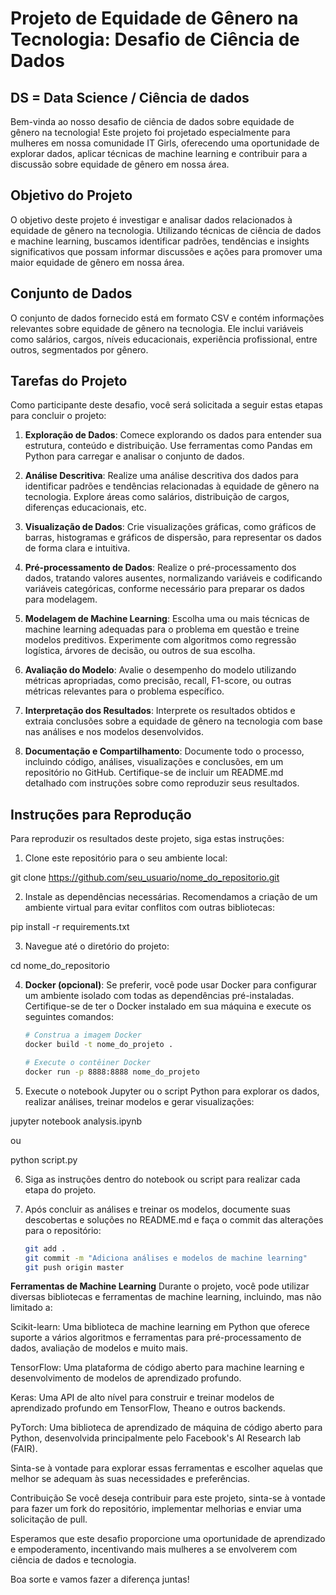 # Projeto de Equidade de Gênero na Tecnologia: Desafio de Ciência de Dados

## DS = Data Science / Ciência de dados

Bem-vinda ao nosso desafio de ciência de dados sobre equidade de gênero na tecnologia! Este projeto foi projetado especialmente para mulheres em nossa comunidade IT Girls, oferecendo uma oportunidade de explorar dados, aplicar técnicas de machine learning e contribuir para a discussão sobre equidade de gênero em nossa área.

## Objetivo do Projeto
O objetivo deste projeto é investigar e analisar dados relacionados à equidade de gênero na tecnologia. Utilizando técnicas de ciência de dados e machine learning, buscamos identificar padrões, tendências e insights significativos que possam informar discussões e ações para promover uma maior equidade de gênero em nossa área.

## Conjunto de Dados
O conjunto de dados fornecido está em formato CSV e contém informações relevantes sobre equidade de gênero na tecnologia. Ele inclui variáveis como salários, cargos, níveis educacionais, experiência profissional, entre outros, segmentados por gênero.

## Tarefas do Projeto
Como participante deste desafio, você será solicitada a seguir estas etapas para concluir o projeto:

1. **Exploração de Dados**: Comece explorando os dados para entender sua estrutura, conteúdo e distribuição. Use ferramentas como Pandas em Python para carregar e analisar o conjunto de dados.

2. **Análise Descritiva**: Realize uma análise descritiva dos dados para identificar padrões e tendências relacionadas à equidade de gênero na tecnologia. Explore áreas como salários, distribuição de cargos, diferenças educacionais, etc.

3. **Visualização de Dados**: Crie visualizações gráficas, como gráficos de barras, histogramas e gráficos de dispersão, para representar os dados de forma clara e intuitiva.

4. **Pré-processamento de Dados**: Realize o pré-processamento dos dados, tratando valores ausentes, normalizando variáveis e codificando variáveis categóricas, conforme necessário para preparar os dados para modelagem.

5. **Modelagem de Machine Learning**: Escolha uma ou mais técnicas de machine learning adequadas para o problema em questão e treine modelos preditivos. Experimente com algoritmos como regressão logística, árvores de decisão, ou outros de sua escolha.

6. **Avaliação do Modelo**: Avalie o desempenho do modelo utilizando métricas apropriadas, como precisão, recall, F1-score, ou outras métricas relevantes para o problema específico.

7. **Interpretação dos Resultados**: Interprete os resultados obtidos e extraia conclusões sobre a equidade de gênero na tecnologia com base nas análises e nos modelos desenvolvidos.

8. **Documentação e Compartilhamento**: Documente todo o processo, incluindo código, análises, visualizações e conclusões, em um repositório no GitHub. Certifique-se de incluir um README.md detalhado com instruções sobre como reproduzir seus resultados.

## Instruções para Reprodução

Para reproduzir os resultados deste projeto, siga estas instruções:

1. Clone este repositório para o seu ambiente local:

git clone https://github.com/seu_usuario/nome_do_repositorio.git

2. Instale as dependências necessárias. Recomendamos a criação de um ambiente virtual para evitar conflitos com outras bibliotecas:

pip install -r requirements.txt

3. Navegue até o diretório do projeto:

cd nome_do_repositorio

4. **Docker (opcional)**: Se preferir, você pode usar Docker para configurar um ambiente isolado com todas as dependências pré-instaladas. Certifique-se de ter o Docker instalado em sua máquina e execute os seguintes comandos:

   ```bash
   # Construa a imagem Docker
   docker build -t nome_do_projeto .

   # Execute o contêiner Docker
   docker run -p 8888:8888 nome_do_projeto
   
5. Execute o notebook Jupyter ou o script Python para explorar os dados, realizar análises, treinar modelos e gerar visualizações:

jupyter notebook analysis.ipynb

ou

python script.py


6. Siga as instruções dentro do notebook ou script para realizar cada etapa do projeto.

7. Após concluir as análises e treinar os modelos, documente suas descobertas e soluções no README.md e faça o commit das alterações para o repositório:

    ```bash
    git add .
    git commit -m "Adiciona análises e modelos de machine learning"
    git push origin master


**Ferramentas de Machine Learning**
Durante o projeto, você pode utilizar diversas bibliotecas e ferramentas de machine learning, incluindo, mas não limitado a:

Scikit-learn: Uma biblioteca de machine learning em Python que oferece suporte a vários algoritmos e ferramentas para pré-processamento de dados, avaliação de modelos e muito mais.

TensorFlow: Uma plataforma de código aberto para machine learning e desenvolvimento de modelos de aprendizado profundo.

Keras: Uma API de alto nível para construir e treinar modelos de aprendizado profundo em TensorFlow, Theano e outros backends.

PyTorch: Uma biblioteca de aprendizado de máquina de código aberto para Python, desenvolvida principalmente pelo Facebook's AI Research lab (FAIR).

Sinta-se à vontade para explorar essas ferramentas e escolher aquelas que melhor se adequam às suas necessidades e preferências.

Contribuição
Se você deseja contribuir para este projeto, sinta-se à vontade para fazer um fork do repositório, implementar melhorias e enviar uma solicitação de pull.

Esperamos que este desafio proporcione uma oportunidade de aprendizado e empoderamento, incentivando mais mulheres a se envolverem com ciência de dados e tecnologia.

Boa sorte e vamos fazer a diferença juntas!
